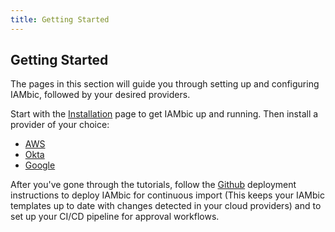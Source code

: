 ```yaml
---
title: Getting Started
---
```


## Getting Started

The pages in this section will guide you through setting up and configuring IAMbic, followed by your desired providers.

Start with the [Installation](/getting_started/install_and_configure) page to get IAMbic up and running. Then install a provider
of your choice:

* [AWS](/getting_started/aws)
* [Okta](/getting_started/okta)
* [Google](/getting_started/google)

After you've gone through the tutorials, follow the [Github](/getting_started/github) deployment instructions to deploy IAMbic for continuous import (This keeps your IAMbic templates up to date with changes detected in your cloud providers) and to set up your CI/CD pipeline for approval workflows.
